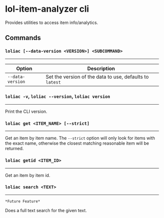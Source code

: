 # lol-item-analyzer cli

Provides utilities to access item info/analytics.

## Commands

### `loliac [--data-version <VERSION>] <SUBCOMMAND>`
---

| Option | Description |
|--------|-------------|
| `--data-version` | Set the version of the data to use, defaults to `latest` |

### `loliac -v`, `loliac --version`, `loliac version`
---

Print the CLI version.

### `loliac get <ITEM_NAME> [--strict]`
---

Get an item by item name. The `--strict` option will only look for items with the exact name,
otherwise the closest matching reasonable item will be returned.

### `loliac getid <ITEM_ID>`
---

Get an item by item id.


### `loliac search <TEXT>` 
---
`*Future Feature*`

Does a full text search for the given text.
